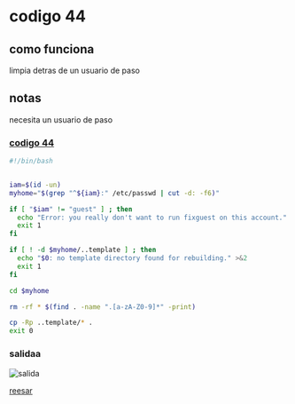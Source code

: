 # codigo 44
## como funciona
limpia detras de un usuario de paso

## notas
necesita un usuario de paso

### [codigo 44](Recipes/44fixGuest.sh)

```bash
#!/bin/bash


iam=$(id -un)
myhome="$(grep "^${iam}:" /etc/passwd | cut -d: -f6)"

if [ "$iam" != "guest" ] ; then
  echo "Error: you really don't want to run fixguest on this account." >&2
  exit 1
fi

if [ ! -d $myhome/..template ] ; then
  echo "$0: no template directory found for rebuilding." >&2
  exit 1
fi

cd $myhome

rm -rf * $(find . -name ".[a-zA-Z0-9]*" -print)

cp -Rp ..template/* .
exit 0
```
### salidaa 
![salida](Salidas/44.png)

[reesar](README.md)